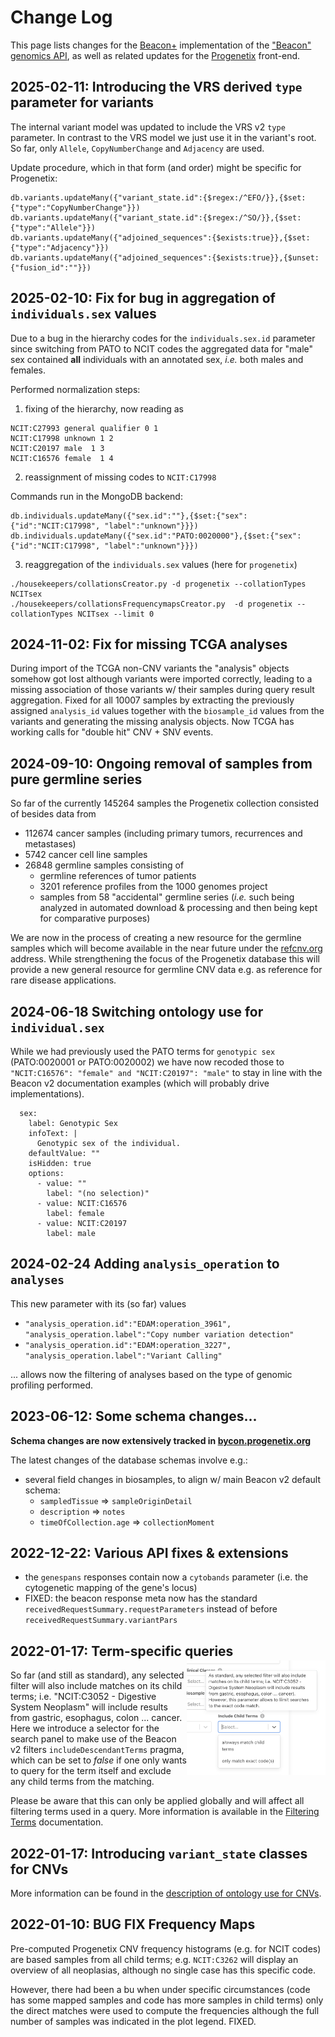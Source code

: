 # Change Log

This page lists changes for the [Beacon+](http://beacon.progenetix.org/ui/)
implementation of the ["Beacon" genomics API](http://beacon-project.io), as well
as related updates for the [Progenetix](http://progenetix.org) front-end.

## 2025-02-11: Introducing the VRS derived `type` parameter for variants

The internal variant model was updated to include the VRS v2 `type` parameter. In 
contrast to the VRS model we just use it in the variant's root. So far, only
`Allele`, `CopyNumberChange` and `Adjacency` are used.

Update procedure, which in that form (and order) might be specific for Progenetix:

```
db.variants.updateMany({"variant_state.id":{$regex:/^EFO/}},{$set:{"type":"CopyNumberChange"}})
db.variants.updateMany({"variant_state.id":{$regex:/^SO/}},{$set:{"type":"Allele"}})
db.variants.updateMany({"adjoined_sequences":{$exists:true}},{$set:{"type":"Adjacency"}})
db.variants.updateMany({"adjoined_sequences":{$exists:true}},{$unset:{"fusion_id":""}})
```

## 2025-02-10: Fix for bug in aggregation of `individuals.sex` values

Due to a bug in the hierarchy codes for the `individuals.sex.id` parameter since
switching from PATO to NCIT codes the aggregated data for "male" sex contained 
**all** individuals with an annotated sex, _i.e._ both males and females.

Performed normalization steps:

1. fixing of the hierarchy, now reading as

```
NCIT:C27993 general qualifier 0 1
NCIT:C17998 unknown 1 2
NCIT:C20197 male  1 3
NCIT:C16576 female  1 4
```

2. reassignment of missing codes to `NCIT:C17998`

Commands run in the MongoDB backend:

```
db.individuals.updateMany({"sex.id":""},{$set:{"sex":{"id":"NCIT:C17998", "label":"unknown"}}})
db.individuals.updateMany({"sex.id":"PATO:0020000"},{$set:{"sex":{"id":"NCIT:C17998", "label":"unknown"}}})
```

3. reaggregation of the `individuals.sex` values (here for `progenetix`)

```
./housekeepers/collationsCreator.py -d progenetix --collationTypes NCITsex
./housekeepers/collationsFrequencymapsCreator.py  -d progenetix --collationTypes NCITsex --limit 0
```

## 2024-11-02: Fix for missing TCGA analyses

During import of the TCGA non-CNV variants the "analysis" objects somehow got
lost although variants were imported correctly, leading to a missing association of
those variants w/ their samples during query result aggregation. Fixed for all
10007 samples by extracting the previously assigned `analysis_id` values together
with the `biosample_id` values from the variants and generating the missing analysis
objects. Now TCGA has working calls for "double hit" CNV + SNV events.


## 2024-09-10: Ongoing removal of samples from pure germline series

So far of the currently 145264 samples the Progenetix collection consisted of 
besides data from

* 112674 cancer samples (including primary tumors, recurrences and metastases)
* 5742 cancer cell line samples
* 26848 germline samples consisting of
    - germline references of tumor patients
    - 3201 reference profiles from the 1000 genomes project
    - samples from 58 "accidental" germline series (_i.e._ such being analyzed
      in automated download & processing and then being kept for comparative purposes)

We are now in the process of creating a new resource for the germline samples
which will become available in the near future under the [refcnv.org](https://refcnv.org)
address. While strengthening the focus of the Progenetix database this will provide
a new general resource for germline CNV data e.g. as reference for rare disease
applications.


## 2024-06-18 Switching ontology use for `individual.sex`

While we had previously used the PATO terms for `genotypic sex` (PATO:0020001 
or PATO:0020002) we have now recoded those to `"NCIT:C16576": "female" and "NCIT:C20197": "male"`
to stay in line with the Beacon v2 documentation examples (which will probably drive implementations).

```
  sex:
    label: Genotypic Sex
    infoText: |
      Genotypic sex of the individual.
    defaultValue: ""
    isHidden: true
    options:
      - value: ""
        label: "(no selection)"
      - value: NCIT:C16576
        label: female
      - value: NCIT:C20197
        label: male
```

## 2024-02-24 Adding `analysis_operation` to `analyses`

This new parameter with its (so far) values

* `"analysis_operation.id":"EDAM:operation_3961", "analysis_operation.label":"Copy number variation detection"`
* `"analysis_operation.id":"EDAM:operation_3227", "analysis_operation.label":"Variant Calling"`

... allows now the filtering of analyses based on the type of genomic profiling
performed.

## 2023-06-12: Some schema changes...

**Schema changes are now extensively tracked in [bycon.progenetix.org](http://bycon.progenetix.org)**

The latest changes of the database schemas involve e.g.:

* several field changes in biosamples, to align w/ main Beacon v2 default schema:
  - `sampledTissue` => `sampleOriginDetail`
  - `description` => `notes`
  - `timeOfCollection.age` => `collectionMoment`


## 2022-12-22: Various API fixes & extensions

* the `genespans` responses contain now a `cytobands` parameter (i.e. the cytogenetic mapping of the gene's locus)
* FIXED: the beacon response meta now has the standard `receivedRequestSummary.requestParameters`
instead of before `receivedRequestSummary.variantPars`


## 2022-01-17: Term-specific queries

<img src="/img/2022-01-17-includeDescendantTerms-ui.png" style="float: right; width: 222px; margin-top: -15px;" alt="includeDescendantTerms selector" />So far (and still as standard), any
selected filter will also include matches on its child terms; i.e. "NCIT:C3052 -
Digestive System Neoplasm" will include results from gastric, esophagus, colon
... cancer. Here we introduce a selector for the search panel to make use of the Beacon v2
filters `includeDescendantTerms` pragma, which can be set to _false_ if one only
wants to query for the term itself and exclude any child terms from the matching.

Please be aware that this can only be applied globally and will affect all filtering
terms used in a query. More information is available in the [Filtering Terms](beaconplus.md#filters-filters-filtering-terms) documentation.


## 2022-01-17: Introducing `variant_state` classes for CNVs

More information can be found in the [description of ontology use for CNVs](common/classifications-and-ontologies.md#genomic-variations-cnv-ontology).

## 2022-01-10: BUG FIX Frequency Maps

Pre-computed Progenetix CNV frequency histograms (e.g. for NCIT codes) are based
samples from all child terms; e.g. `NCIT:C3262` will display an overview of all
neoplasias, although no single case has this specific code.

However, there had been a bu when under specific circumstances (code has some
mapped samples and code has more samples in child terms) only the direct matches
were used to compute the frequencies although the full number of samples was indicated
in the plot legend. FIXED.

<!--more-->

